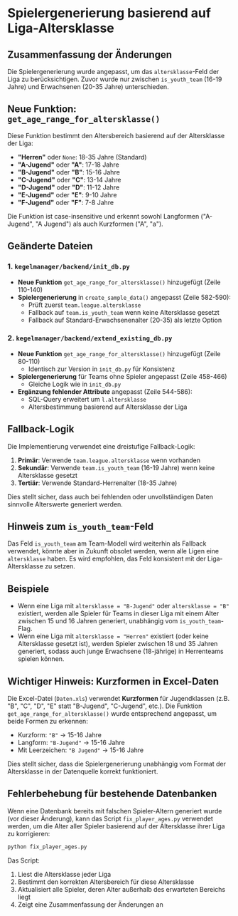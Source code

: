 # Spielergenerierung basierend auf Liga-Altersklasse

## Zusammenfassung der Änderungen

Die Spielergenerierung wurde angepasst, um das `altersklasse`-Feld der Liga zu berücksichtigen. Zuvor wurde nur zwischen `is_youth_team` (16-19 Jahre) und Erwachsenen (20-35 Jahre) unterschieden.

## Neue Funktion: `get_age_range_for_altersklasse()`

Diese Funktion bestimmt den Altersbereich basierend auf der Altersklasse der Liga:

- **"Herren"** oder `None`: 18-35 Jahre (Standard)
- **"A-Jugend"** oder **"A"**: 17-18 Jahre
- **"B-Jugend"** oder **"B"**: 15-16 Jahre
- **"C-Jugend"** oder **"C"**: 13-14 Jahre
- **"D-Jugend"** oder **"D"**: 11-12 Jahre
- **"E-Jugend"** oder **"E"**: 9-10 Jahre
- **"F-Jugend"** oder **"F"**: 7-8 Jahre

Die Funktion ist case-insensitive und erkennt sowohl Langformen ("A-Jugend", "A Jugend") als auch Kurzformen ("A", "a").

## Geänderte Dateien

### 1. `kegelmanager/backend/init_db.py`

- **Neue Funktion** `get_age_range_for_altersklasse()` hinzugefügt (Zeile 110-140)
- **Spielergenerierung** in `create_sample_data()` angepasst (Zeile 582-590):
  - Prüft zuerst `team.league.altersklasse`
  - Fallback auf `team.is_youth_team` wenn keine Altersklasse gesetzt
  - Fallback auf Standard-Erwachsenenalter (20-35) als letzte Option

### 2. `kegelmanager/backend/extend_existing_db.py`

- **Neue Funktion** `get_age_range_for_altersklasse()` hinzugefügt (Zeile 80-110)
  - Identisch zur Version in `init_db.py` für Konsistenz
- **Spielergenerierung** für Teams ohne Spieler angepasst (Zeile 458-466)
  - Gleiche Logik wie in `init_db.py`
- **Ergänzung fehlender Attribute** angepasst (Zeile 544-586):
  - SQL-Query erweitert um `l.altersklasse`
  - Altersbestimmung basierend auf Altersklasse der Liga

## Fallback-Logik

Die Implementierung verwendet eine dreistufige Fallback-Logik:

1. **Primär**: Verwende `team.league.altersklasse` wenn vorhanden
2. **Sekundär**: Verwende `team.is_youth_team` (16-19 Jahre) wenn keine Altersklasse gesetzt
3. **Tertiär**: Verwende Standard-Herrenalter (18-35 Jahre)

Dies stellt sicher, dass auch bei fehlenden oder unvollständigen Daten sinnvolle Alterswerte generiert werden.

## Hinweis zum `is_youth_team`-Feld

Das Feld `is_youth_team` am Team-Modell wird weiterhin als Fallback verwendet, könnte aber in Zukunft obsolet werden, wenn alle Ligen eine `altersklasse` haben. Es wird empfohlen, das Feld konsistent mit der Liga-Altersklasse zu setzen.

## Beispiele

- Wenn eine Liga mit `altersklasse = "B-Jugend"` oder `altersklasse = "B"` existiert, werden alle Spieler für Teams in dieser Liga mit einem Alter zwischen 15 und 16 Jahren generiert, unabhängig vom `is_youth_team`-Flag.
- Wenn eine Liga mit `altersklasse = "Herren"` existiert (oder keine Altersklasse gesetzt ist), werden Spieler zwischen 18 und 35 Jahren generiert, sodass auch junge Erwachsene (18-jährige) in Herrenteams spielen können.

## Wichtiger Hinweis: Kurzformen in Excel-Daten

Die Excel-Datei (`Daten.xls`) verwendet **Kurzformen** für Jugendklassen (z.B. "B", "C", "D", "E" statt "B-Jugend", "C-Jugend", etc.). Die Funktion `get_age_range_for_altersklasse()` wurde entsprechend angepasst, um beide Formen zu erkennen:

- Kurzform: `"B"` → 15-16 Jahre
- Langform: `"B-Jugend"` → 15-16 Jahre
- Mit Leerzeichen: `"B Jugend"` → 15-16 Jahre

Dies stellt sicher, dass die Spielergenerierung unabhängig vom Format der Altersklasse in der Datenquelle korrekt funktioniert.

## Fehlerbehebung für bestehende Datenbanken

Wenn eine Datenbank bereits mit falschen Spieler-Altern generiert wurde (vor dieser Änderung), kann das Script `fix_player_ages.py` verwendet werden, um die Alter aller Spieler basierend auf der Altersklasse ihrer Liga zu korrigieren:

```bash
python fix_player_ages.py
```

Das Script:
1. Liest die Altersklasse jeder Liga
2. Bestimmt den korrekten Altersbereich für diese Altersklasse
3. Aktualisiert alle Spieler, deren Alter außerhalb des erwarteten Bereichs liegt
4. Zeigt eine Zusammenfassung der Änderungen an


